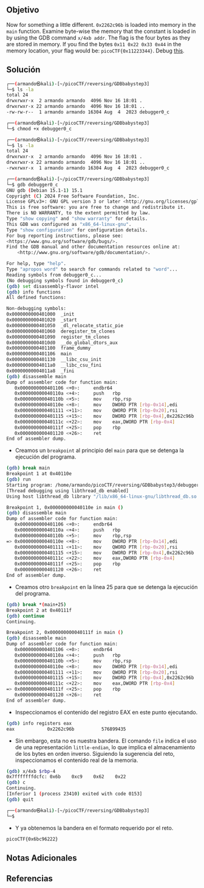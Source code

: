 ## Objetivo
Now for something a little different. `0x2262c96b` is loaded into memory in the `main` function. Examine byte-wise the memory that the constant is loaded in by using the GDB command `x/4xb addr`. The flag is the four bytes as they are stored in memory. If you find the bytes `0x11 0x22 0x33 0x44` in the memory location, your flag would be: `picoCTF{0x11223344}`. Debug [this](https://artifacts.picoctf.net/c/531/debugger0_c).
## Solución

```bash
┌──(armando㉿kali)-[~/picoCTF/reversing/GDBbabystep3]
└─$ ls -la
total 24
drwxrwxr-x  2 armando armando  4096 Nov 16 18:01 .
drwxrwxr-x 22 armando armando  4096 Nov 16 18:01 ..
-rw-rw-r--  1 armando armando 16304 Aug  4  2023 debugger0_c

┌──(armando㉿kali)-[~/picoCTF/reversing/GDBbabystep3]
└─$ chmod +x debugger0_c

┌──(armando㉿kali)-[~/picoCTF/reversing/GDBbabystep3]
└─$ ls -la              
total 24
drwxrwxr-x  2 armando armando  4096 Nov 16 18:01 .
drwxrwxr-x 22 armando armando  4096 Nov 16 18:01 ..
-rwxrwxr-x  1 armando armando 16304 Aug  4  2023 debugger0_c

┌──(armando㉿kali)-[~/picoCTF/reversing/GDBbabystep3]
└─$ gdb debugger0_c 
GNU gdb (Debian 15.1-1) 15.1
Copyright (C) 2024 Free Software Foundation, Inc.
License GPLv3+: GNU GPL version 3 or later <http://gnu.org/licenses/gpl.html>
This is free software: you are free to change and redistribute it.
There is NO WARRANTY, to the extent permitted by law.
Type "show copying" and "show warranty" for details.
This GDB was configured as "x86_64-linux-gnu".
Type "show configuration" for configuration details.
For bug reporting instructions, please see:
<https://www.gnu.org/software/gdb/bugs/>.
Find the GDB manual and other documentation resources online at:
    <http://www.gnu.org/software/gdb/documentation/>.

For help, type "help".
Type "apropos word" to search for commands related to "word"...
Reading symbols from debugger0_c...
(No debugging symbols found in debugger0_c)
(gdb) set disassembly-flavor intel 
(gdb) info functions 
All defined functions:

Non-debugging symbols:
0x0000000000401000  _init
0x0000000000401020  _start
0x0000000000401050  _dl_relocate_static_pie
0x0000000000401060  deregister_tm_clones
0x0000000000401090  register_tm_clones
0x00000000004010d0  __do_global_dtors_aux
0x0000000000401100  frame_dummy
0x0000000000401106  main
0x0000000000401130  __libc_csu_init
0x00000000004011a0  __libc_csu_fini
0x00000000004011a8  _fini
(gdb) disassemble main 
Dump of assembler code for function main:
   0x0000000000401106 <+0>:     endbr64
   0x000000000040110a <+4>:     push   rbp
   0x000000000040110b <+5>:     mov    rbp,rsp
   0x000000000040110e <+8>:     mov    DWORD PTR [rbp-0x14],edi
   0x0000000000401111 <+11>:    mov    QWORD PTR [rbp-0x20],rsi
   0x0000000000401115 <+15>:    mov    DWORD PTR [rbp-0x4],0x2262c96b
   0x000000000040111c <+22>:    mov    eax,DWORD PTR [rbp-0x4]
   0x000000000040111f <+25>:    pop    rbp
   0x0000000000401120 <+26>:    ret
End of assembler dump.
```
- Creamos un `breakpoint` al principio del `main` para que se detenga la ejecución del programa.
```bash
(gdb) break main 
Breakpoint 1 at 0x40110e
(gdb) run 
Starting program: /home/armando/picoCTF/reversing/GDBbabystep3/debugger0_c 
[Thread debugging using libthread_db enabled]
Using host libthread_db library "/lib/x86_64-linux-gnu/libthread_db.so.1".

Breakpoint 1, 0x000000000040110e in main ()
(gdb) disassemble main 
Dump of assembler code for function main:
   0x0000000000401106 <+0>:     endbr64
   0x000000000040110a <+4>:     push   rbp
   0x000000000040110b <+5>:     mov    rbp,rsp
=> 0x000000000040110e <+8>:     mov    DWORD PTR [rbp-0x14],edi
   0x0000000000401111 <+11>:    mov    QWORD PTR [rbp-0x20],rsi
   0x0000000000401115 <+15>:    mov    DWORD PTR [rbp-0x4],0x2262c96b
   0x000000000040111c <+22>:    mov    eax,DWORD PTR [rbp-0x4]
   0x000000000040111f <+25>:    pop    rbp
   0x0000000000401120 <+26>:    ret
End of assembler dump.
```
- Creamos otro `breakpoint` en la línea 25 para que se detenga la ejecución del programa.
```bash
(gdb) break *(main+25)
Breakpoint 2 at 0x40111f
(gdb) continue 
Continuing.

Breakpoint 2, 0x000000000040111f in main ()
(gdb) disassemble main 
Dump of assembler code for function main:
   0x0000000000401106 <+0>:     endbr64
   0x000000000040110a <+4>:     push   rbp
   0x000000000040110b <+5>:     mov    rbp,rsp
   0x000000000040110e <+8>:     mov    DWORD PTR [rbp-0x14],edi
   0x0000000000401111 <+11>:    mov    QWORD PTR [rbp-0x20],rsi
   0x0000000000401115 <+15>:    mov    DWORD PTR [rbp-0x4],0x2262c96b
   0x000000000040111c <+22>:    mov    eax,DWORD PTR [rbp-0x4]
=> 0x000000000040111f <+25>:    pop    rbp
   0x0000000000401120 <+26>:    ret
End of assembler dump.
```
- Inspeccionamos el contenido del registro EAX en este punto ejecutando.
```bash
(gdb) info registers eax
eax            0x2262c96b          576899435
```
- Sin embargo, esta no es nuestra bandera. El comando `file` indica el uso de una representación `little-endian`, lo que implica el almacenamiento de los bytes en orden inverso. Siguiendo la sugerencia del reto, inspeccionamos el contenido real de la memoria.
```bash
(gdb) x/4xb $rbp-4
0x7fffffffdcfc: 0x6b    0xc9    0x62    0x22
(gdb) c
Continuing.
[Inferior 1 (process 23410) exited with code 0153]
(gdb) quit

┌──(armando㉿kali)-[~/picoCTF/reversing/GDBbabystep3]
└─$ 
```
- Y ya obtenemos la bandera en el formato requerido por el reto.
```bash
picoCTF{0x6bc96222}
```

## Notas Adicionales
## Referencias